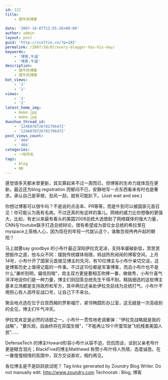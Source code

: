 ```yaml
---
id: 122
title:
    - 很牛的博客
  
date: '2007-10-07T12:55:26+00:00'
author: admin
layout: post
guid: 'http://scottie.cn/?p=183'
permalink: /2007/10/07/every-blogger-has-his-day/
keywords:
    - '博客,牛逼'
    - '博客,牛逼'
description:
    - 很牛的博客
    - 很牛的博客
bot_views:
    - '2'
    - '2'
views:
    - '2'
    - '2'
latest_home_img:
    - make.jpg
    - make.jpg
duoshuo_thread_id:
    - '1246078726781796472'
    - '1246078726781796472'
post_views_count:
    - '404'
    - '404'
categories:
    - 一地鸡毛
tags:
    - blog
    - NB
---
```


感觉很多天都未曾更新，其实算起来不过一周而已，但博客的生命力就体现在更新。最近还为blog registration 而郁闷不已，安静地写一点东西看来有时也是奢求。承认自己是草根，劲风一刮，就有可能趴下。(Just wait and see.)

你想过博客可以很牛吗？不是说的点击率、PR等等，而是牛到可以被国家元首召见！你可能认为我有毛病，不过还真的有这样的事儿。网络的威力比你想像的更强大，比如，有史以来最有看头的美国2008总统大选借助了网络媒体的强大力量，CNN与Youtube联手打造总统辩论，很有希望成为首位女总统的希拉里在myspace上笼络人心，因为现在的年轻一代就认这个，谁敢忽视冉冉升起的朝阳？

马上就要say goodbye 的小布什最近深陷伊拉克泥淖，支持率屡破新低，冥思苦想振作之道，他与众不同：摆脱传统媒体局限，转战热热闹闹的博客空间。上月14号，小布什开了国家元首接见博主的先河，有10位博主与小布什亲切交谈，这是博客历史上值得记载的一件事。不过这10位都是军事博客，而且小布什也不是什么"兼听则明，偏信则暗"，宾主双方更是要相互吹捧一番，做做秀，小布什喜气洋洋地说你们是一种力量，博主们则回答总统先生干得不耐。精挑细选的这些博主基本立场都是支持政府和军方，其中两位还亲赴伊拉克前线为总统打气，小布什不用担心有人高呼反战口号，让自己下不来台。

聚会地点选在位于白宫西厢的罗斯福厅，紧邻椭圆形办公室，这无疑是一次高级别的会见，博主们牛气冲天。

伊拉克肯定是必然的话题之一。小布什一贯性地老调重弹："伊拉克战略就是我的战略"，"要乐观，自由终将在异国生根"，"不能再让19个坏蛋驾驶飞机残害美国人民"......

DefenseTech 的博主Howard形容小布什从容不迫，侃侃而谈，谈到父亲老布什更是眼含泪光；BlackFive的博主Matthewd 称赞小布什待人热情，态度诚恳。在一番惺惺相惜的氛围中，双方交谈甚欢，相约再见。

各位博主是不是跃跃欲试呢？
 Tag links generated by Zoundry Blog Writer. Do not manually edit. http://www.zoundry.com 
Technorati : Blog, 博客